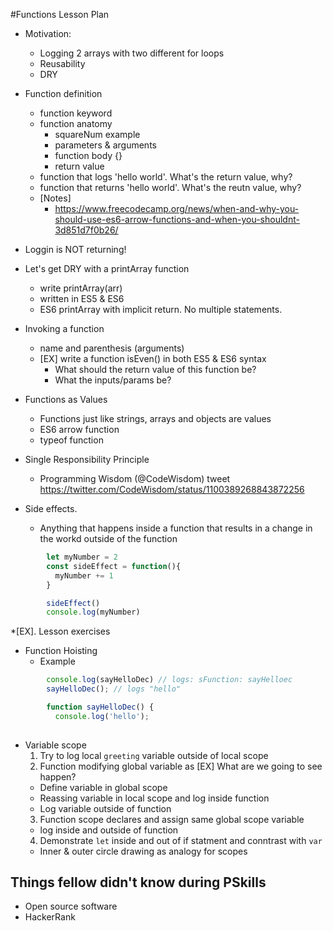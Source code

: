 #Functions Lesson Plan

- Motivation:
  * Logging 2 arrays with two different for loops
  * Reusability
  * DRY

- Function definition
  * function keyword
  * function anatomy  
    - squareNum example
    - parameters & arguments
    - function body {}
    - return value
  * function that logs 'hello world'. What's the return value, why?
  * function that returns 'hello world'. What's the reutn value, why?
  * [Notes]
    - https://www.freecodecamp.org/news/when-and-why-you-should-use-es6-arrow-functions-and-when-you-shouldnt-3d851d7f0b26/

- Loggin is NOT returning!
- Let's get DRY with a printArray function
  * write printArray(arr)
  * written in ES5 & ES6
  * ES6 printArray with implicit return. No multiple statements.

- Invoking a function
  * name and parenthesis (arguments)
  * [EX] write a function isEven() in both ES5 & ES6 syntax
    - What should the return value of this function be?
    - What the inputs/params be?

- Functions as Values
  * Functions just like strings, arrays and objects are values
  * ES6 arrow function
  * typeof function

- Single Responsibility Principle
  * Programming Wisdom (@CodeWisdom) tweet https://twitter.com/CodeWisdom/status/1100389268843872256

- Side effects.  
  * Anything that happens inside a function that results in a change in the workd outside of the function
```js
        let myNumber = 2
        const sideEffect = function(){
          myNumber += 1
        }

        sideEffect()
        console.log(myNumber)
```
  *[EX]. Lesson exercises

- Function Hoisting
  * Example
```js
        console.log(sayHelloDec) // logs: sFunction: sayHelloec
        sayHelloDec(); // logs "hello"

        function sayHelloDec() {
          console.log('hello');
  
```

- Variable scope
  1. Try to log local `greeting` variable outside of local scope
  2. Function modifying global variable as [EX] What are we going to see happen?
    - Define variable in global scope
    - Reassing variable in local scope and log inside function
    - Log variable outside of function
  3. Function scope declares and assign same global scope variable
    - log inside and outside of function
  4. Demonstrate `let` inside and out of if statment and conntrast with `var`
  * Inner & outer circle drawing as analogy for scopes


## Things fellow didn't know during PSkills
- Open source software
- HackerRank
